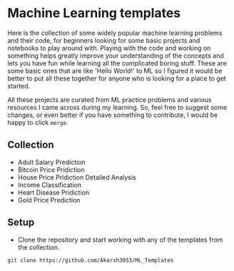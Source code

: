 # Machine Learning templates

Here is the collection of some widely popular machine learning problems and their code, for beginners looking for some basic projects and notebooks to play around with. Playing with the code and working on something helps greatly improve your understanding of the concepts and lets you have fun while learning all the complicated boring stuff. These are some basic ones that are like 'Hello World!' to ML so I figured it would be better to put all these together for anyone who is looking for a place to get started.

All these projects are curated from ML practice problems and various resources I came across during my learning. So, feel free to suggest some changes, or even better if you have something to contribute, I would be happy to click `merge`.

## Collection

- Adult Salary Prediction
- Bitcoin Price Pridiction
- House Price Pridiction Detailed Analysis
- Income Classification
- Heart Disease Pridiction
- Gold Price Prediction

## Setup

- Clone the repository and start working with any of the templates from the collection.

```bash
git clone https://github.com/Akarsh3053/ML_Templates
```
